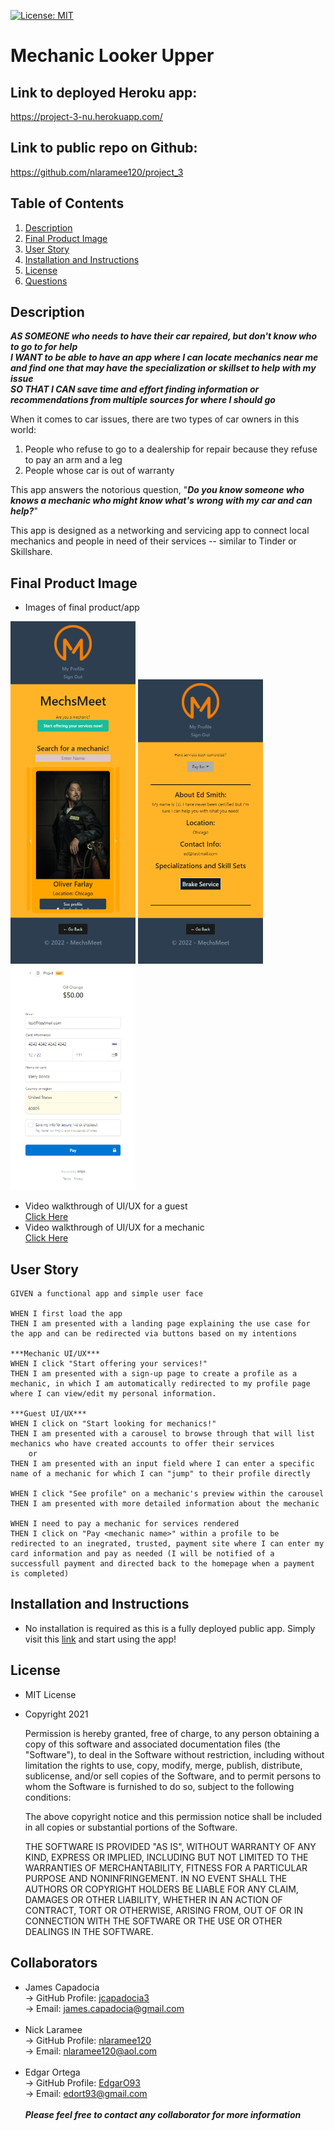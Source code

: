 [![License: MIT](https://img.shields.io/badge/License-MIT-yellow.svg)](https://opensource.org/licenses/MIT)
  
# Mechanic Looker Upper

## Link to deployed Heroku app:

https://project-3-nu.herokuapp.com/

## Link to public repo on Github:

https://github.com/nlaramee120/project_3

## Table of Contents
1. [Description](#Description)
2. [Final Product Image](#Final-Product-Image)
3. [User Story](#User-Story)
4. [Installation and Instructions](#Installation-and-Instructions)
5. [License](#License)
6. [Questions](#Questions)

## Description

***AS SOMEONE who needs to have their car repaired, but don't know who to go to for help<br>
I WANT to be able to have an app where I can locate mechanics near me and find one that may have the specialization or skillset to help with my issue<br>
SO THAT I CAN save time and effort finding information or recommendations from multiple sources for where I should go***

When it comes to car issues, there are two types of car owners in this world:

1) People who refuse to go to a dealership for repair because they refuse to pay an arm and a leg
2) People whose car is out of warranty

This app answers the notorious question, "***Do you know someone who knows a mechanic who might know what's wrong with my car and can help?***"

This app is designed as a networking and servicing app to connect local mechanics and people in need of their services -- similar to Tinder or Skillshare.

## Final Product Image

- Images of final product/app<br>
<img src="./client/public/images/readme3.png" alt="Final Product" width="200">
<img src="./client/public/images/readme4.png" alt="Final Product" width="200">
<img src="./client/public/images/readme7.png" alt="Final Product" width="200">

- Video walkthrough of UI/UX for a guest<br>
<a target="_blank" href="https://watch.screencastify.com/v/LLGl1sEt9pS6r8nOr0lx">Click Here</a>
- Video walkthrough of UI/UX for a mechanic<br>
<a target="_blank" href="https://watch.screencastify.com/v/vikKLe5DY3NRf5CgpD0S">Click Here</a>

## User Story
```
GIVEN a functional app and simple user face

WHEN I first load the app
THEN I am presented with a landing page explaining the use case for the app and can be redirected via buttons based on my intentions

***Mechanic UI/UX***
WHEN I click "Start offering your services!"
THEN I am presented with a sign-up page to create a profile as a mechanic, in which I am automatically redirected to my profile page where I can view/edit my personal information.

***Guest UI/UX***
WHEN I click on "Start looking for mechanics!"
THEN I am presented with a carousel to browse through that will list mechanics who have created accounts to offer their services
    or
THEN I am presented with an input field where I can enter a specific name of a mechanic for which I can "jump" to their profile directly

WHEN I click "See profile" on a mechanic's preview within the carousel
THEN I am presented with more detailed information about the mechanic

WHEN I need to pay a mechanic for services rendered
THEN I click on "Pay <mechanic name>" within a profile to be redirected to an inegrated, trusted, payment site where I can enter my card information and pay as needed (I will be notified of a successfull payment and directed back to the homepage when a payment is completed)
```

## Installation and Instructions
- No installation is required as this is a fully deployed public app. Simply visit this <a href="https://project-3-nu.herokuapp.com/">link</a> and start using the app!

## License
- MIT License
- Copyright 2021

    Permission is hereby granted, free of charge, to any person obtaining a copy of this software and associated documentation files (the "Software"), to deal in the Software without restriction, including without limitation the rights to use, copy, modify, merge, publish, distribute, sublicense, and/or sell copies of the Software, and to permit persons to whom the Software is furnished to do so, subject to the following conditions:
    
    The above copyright notice and this permission notice shall be included in all copies or substantial portions of the Software.
    
    THE SOFTWARE IS PROVIDED "AS IS", WITHOUT WARRANTY OF ANY KIND, EXPRESS OR IMPLIED, INCLUDING BUT NOT LIMITED TO THE WARRANTIES OF MERCHANTABILITY, FITNESS FOR A PARTICULAR PURPOSE AND NONINFRINGEMENT. IN NO EVENT SHALL THE AUTHORS OR COPYRIGHT HOLDERS BE LIABLE FOR ANY CLAIM, DAMAGES OR OTHER LIABILITY, WHETHER IN AN ACTION OF CONTRACT, TORT OR OTHERWISE, ARISING FROM, OUT OF OR IN CONNECTION WITH THE SOFTWARE OR THE USE OR OTHER DEALINGS IN THE SOFTWARE.

## Collaborators
- James Capadocia<br>
-> GitHub Profile: <a href="https://github.com/jcapadocia3">jcapadocia3</a><br>
-> Email: james.capadocia@gmail.com<br><br>
- Nick Laramee<br>
-> GitHub Profile: <a href="https://github.com/nlaramee120">nlaramee120</a><br>
-> Email: nlaramee120@aol.com<br><br>
- Edgar Ortega<br>
-> GitHub Profile: <a href="https://github.com/EdgarO93">EdgarO93</a><br>
-> Email: edort93@gmail.com<br><br>
***Please feel free to contact any collaborator for more information***
